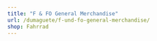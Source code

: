 ```yaml
---
title: "F & FO General Merchandise"
url: /dumaguete/f-und-fo-general-merchandise/
shop: Fahrrad
---
```

